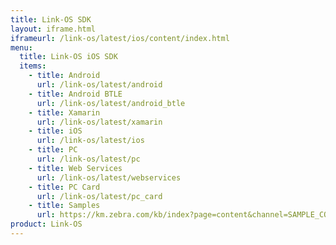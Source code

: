 ```yaml
---
title: Link-OS SDK
layout: iframe.html
iframeurl: /link-os/latest/ios/content/index.html
menu:
  title: Link-OS iOS SDK
  items:
    - title: Android
      url: /link-os/latest/android
    - title: Android BTLE
      url: /link-os/latest/android_btle
    - title: Xamarin
      url: /link-os/latest/xamarin
    - title: iOS
      url: /link-os/latest/ios
    - title: PC
      url: /link-os/latest/pc
    - title: Web Services
      url: /link-os/latest/webservices
    - title: PC Card
      url: /link-os/latest/pc_card
    - title: Samples
      url: https://km.zebra.com/kb/index?page=content&channel=SAMPLE_CODE
product: Link-OS
---
```











